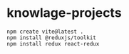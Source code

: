 # knowlage-projects
```
npm create vite@latest .
npm install @reduxjs/toolkit
npm install redux react-redux
```
